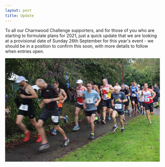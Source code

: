 ```yaml
---
layout: post
title: Update
---
```


To all our Charnwood Challenge supporters, and for those of you who are starting to formulate plans for 2021, just a quick update that we are looking at a provisional date of Sunday 26th September for this year's event - we should be in a position to confirm this soon, with more details to follow when entries open.


![Runners](/images/post1.jpg)
